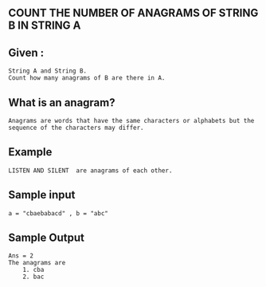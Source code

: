 ## COUNT THE NUMBER OF ANAGRAMS OF STRING B IN STRING A


## Given :
    String A and String B. 
    Count how many anagrams of B are there in A.

## What is an anagram?

    Anagrams are words that have the same characters or alphabets but the sequence of the characters may differ.

## Example

    LISTEN AND SILENT  are anagrams of each other.

## Sample input

    a = "cbaebabacd" , b = "abc"

## Sample Output
    Ans = 2
    The anagrams are 
        1. cba
        2. bac